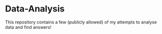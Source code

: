 # Data-Analysis
This repository contains a few (publicly allowed) of my attempts to analyse data and find answers! 
